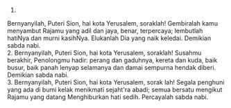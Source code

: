 1.
Bernyanyilah, Puteri Sion, hai kota Yerusalem, soraklah!
Gembiralah kamu menyambut Rajamu yang adil dan jaya, benar,
terpercaya; lembutlah hatiNya dan murni kasihNya.
Elukanlah Dia yang naik keledai. Demikian sabda nabi.
<br>
2.
Bernyanyilah, Puteri Sion, hai kota Yerusalem, soraklah!
Susahmu berakhir, Penolongmu hadir: perang dan gaduhnya,
kereta dan kuda, baik busur, baik panah lenyap selamanya
dan damai sempurna hendak diberi. Demikian sabda nabi.
<br>
3.
Bernyanyilah, Puteri Sion, hai kota Yerusalem, sorak lah!
Segala penghuni yang ada di bumi kelak menikmati sejaht'ra abadi;
semua bersatu mengikut Rajamu yang datang
Menghiburkan hati sedih. Percayalah sabda nabi.